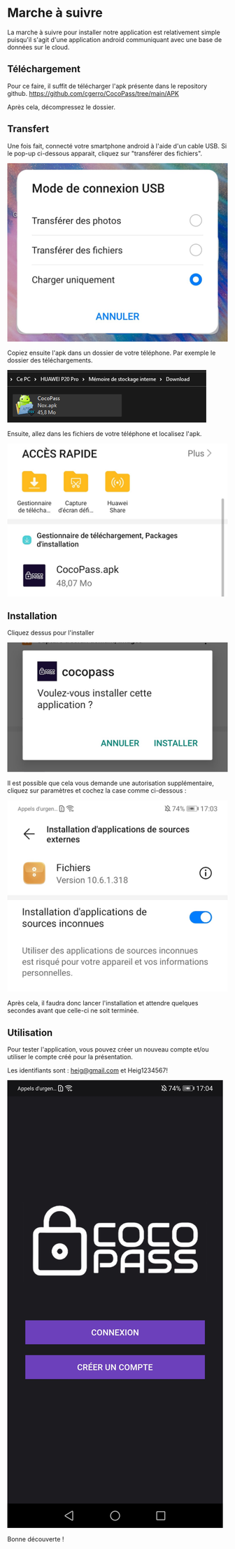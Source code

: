 # Marche à suivre

La marche à suivre pour installer notre application est relativement simple puisqu'il s'agit d'une application android communiquant avec une base de données sur le cloud.

## Téléchargement

Pour ce faire, il suffit de télécharger l'apk présente dans le repository github. https://github.com/cgerro/CocoPass/tree/main/APK

Après cela, décompressez le dossier.

## Transfert

Une fois fait, connecté votre smartphone android à l'aide d'un cable USB. Si le pop-up ci-dessous apparait, cliquez sur "transférer des fichiers".

![transfertFichiers.jpg](images/transfertFichiers.jpg)

Copiez ensuite l'apk dans un dossier de votre téléphone. Par exemple le dossier des téléchargements.

![download.png](images/download.png)

Ensuite, allez dans les fichiers de votre téléphone et localisez l'apk. 

![apkdownload.jpg](images/apkdownload.jpg)

## Installation

Cliquez dessus pour l'installer

![installer.jpg](images/installer.jpg)

Il est possible que cela vous demande une autorisation supplémentaire, cliquez sur paramètres et cochez la case comme ci-dessous :

![appInconnue.jpg](images/appInconnue.jpg)

Après cela, il faudra donc lancer l'installation et attendre quelques secondes avant que celle-ci ne soit terminée.

## Utilisation

Pour tester l'application, vous pouvez créer un nouveau compte et/ou utiliser le compte créé pour la présentation.

Les identifiants sont : heig@gmail.com et Heig1234567!

![application.jpg](images/application.jpg)

Bonne découverte !
